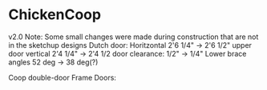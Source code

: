 # ChickenCoop

v2.0
Note:
Some small changes were made during construction that are not in the sketchup designs
Dutch door:
Horitzontal 2'6 1/4" -> 2'6 1/2"
upper door vertical 2'4 1/4" -> 2'4 1/2
door clearance: 1/2" -> 1/4"
Lower brace angles 52 deg -> 38 deg(?)

Coop double-door Frame Doors:



